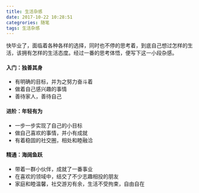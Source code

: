 ```yaml
---
title: 生活杂感
date: 2017-10-22 10:28:51
categrories: 随笔
tags: 生活杂感
---
```

快毕业了，面临着各种各样的选择，同时也不停的思考着，到底自己想过怎样的生活，该拥有怎样的生活态度。经过一番的思考体悟，便写下这一小段杂感。

#### 入门：独善其身
- 有明确的目标，并为之努力奋斗着
- 做着自己感兴趣的事情
- 善待家人，善待自己

#### 进阶：年轻有为
- 一步一步实现了自己的小目标
- 做自己喜欢的事情，并小有成就
- 有着稳固的社交圈，相处和睦融洽 

#### 精通：海阔鱼跃
- 带着一群小伙伴，成就了一番事业
- 在喜欢的领域中，结交了不少志趣相投的朋友
- 家庭和睦温馨，社交游刃有余，生活不受拘束，自由自在
